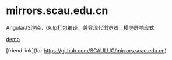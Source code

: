 # mirrors.scau.edu.cn

AngularJS渲染，Gulp打包编译，兼容现代浏览器，横竖屏响应式

[demo](https://flyher.github.io/mirrors.scau.edu.cn/)

[friend link](for https://github.com/SCAULUG/mirrors.scau.edu.cn)